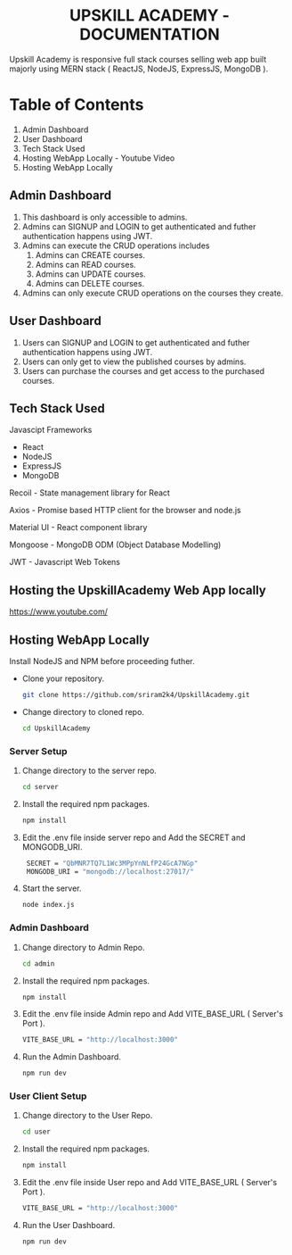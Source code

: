 <div align="center">
  <h1>UPSKILL ACADEMY - DOCUMENTATION</h1>
</div>

Upskill Academy is responsive full stack courses selling web app built majorly using MERN stack ( ReactJS, NodeJS, ExpressJS, MongoDB ).

# Table of Contents

1. Admin Dashboard
2. User Dashboard
3. Tech Stack Used
4. Hosting WebApp Locally - Youtube Video
5. Hosting WebApp Locally


## Admin Dashboard

1. This dashboard is only accessible to admins.
2. Admins can SIGNUP and LOGIN to get authenticated and futher authentication happens using JWT.
3. Admins can execute the CRUD operations includes
    1. Admins can CREATE courses.
    2. Admins can READ courses.
    3. Admins can UPDATE courses.
    4. Admins can DELETE courses.
4. Admins can only execute CRUD operations on the courses they create.

## User Dashboard

1. Users can SIGNUP and LOGIN to get authenticated and futher authentication happens using JWT.
2. Users can only get to view the published courses by admins.
3. Users can purchase the courses and get access to the purchased courses.

## Tech Stack Used

Javascipt Frameworks

- React
- NodeJS
- ExpressJS
- MongoDB

Recoil - State management library for React

Axios - Promise based HTTP client for the browser and node.js

Material UI - React component library

Mongoose -  MongoDB ODM (Object Database Modelling)

JWT - Javascript Web Tokens

## Hosting the UpskillAcademy Web App locally

https://www.youtube.com/

## Hosting WebApp Locally

Install NodeJS and NPM before proceeding futher.


- Clone your repository.
   ```sh
   git clone https://github.com/sriram2k4/UpskillAcademy.git
   ```
- Change directory to cloned repo.
    ```sh
   cd UpskillAcademy
   ```

### Server Setup



1. Change directory to the server repo.
   ```sh
   cd server
   ```
2. Install the required npm packages.
   ```sh
   npm install
   ```
3. Edit the .env file inside server repo and Add the SECRET and MONGODB_URI.
   ```sh
    SECRET = "QbMNR7TQ7L1Wc3MPpYnNLfP24GcA7NGp"
    MONGODB_URI = "mongodb://localhost:27017/"
   ```
4. Start the server.
   ```sh
   node index.js
   ```

### Admin Dashboard

1. Change directory to Admin Repo.
   ```sh
   cd admin
   ```
2. Install the required npm packages.
   ```sh
   npm install
   ```
3. Edit the .env file inside Admin repo and Add VITE_BASE_URL ( Server's Port ).
   ```sh
   VITE_BASE_URL = "http://localhost:3000"
   ```
4. Run the Admin Dashboard.
   ```sh
   npm run dev
   ```

### User Client Setup

1. Change directory to the User Repo.
   ```sh
   cd user
   ```
2. Install the required npm packages.
   ```sh
   npm install
   ```
3. Edit the .env file inside User repo and Add VITE_BASE_URL ( Server's Port ).
   ```sh
   VITE_BASE_URL = "http://localhost:3000"
   ```
4. Run the User Dashboard.
   ```sh
   npm run dev
   ```